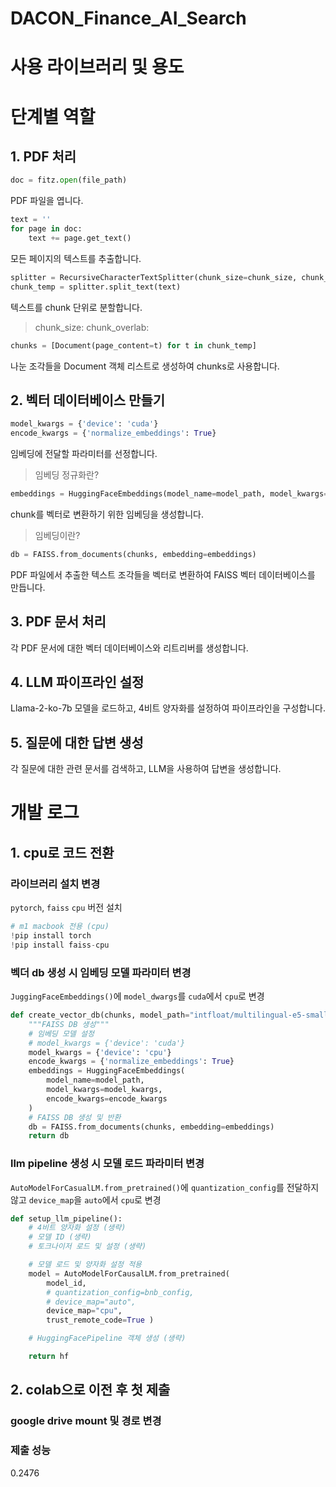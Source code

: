 # DACON_Finance_AI_Search
# 사용 라이브러리 및 용도

# 단계별 역할
## 1. PDF 처리
```python
doc = fitz.open(file_path)
```
PDF 파일을 엽니다.

```python
text = ''
for page in doc:
    text += page.get_text()
```
모든 페이지의 텍스트를 추출합니다.

```python
splitter = RecursiveCharacterTextSplitter(chunk_size=chunk_size, chunk_overlap=chunk_overlap)
chunk_temp = splitter.split_text(text)
```
텍스트를 chunk 단위로 분할합니다.
> chunk_size: 
chunk_overlab: 

```python
chunks = [Document(page_content=t) for t in chunk_temp]
```
나눈 조각들을 Document 객체 리스트로 생성하여 chunks로 사용합니다.

## 2. 벡터 데이터베이스 만들기
```python
model_kwargs = {'device': 'cuda'}
encode_kwargs = {'normalize_embeddings': True}
```
임베딩에 전달할 파라미터를 선정합니다.
> 임베딩 정규화란?

```python
embeddings = HuggingFaceEmbeddings(model_name=model_path, model_kwargs=model_kwargs, encode_kwargs=encode_kwargs)
```
chunk를 벡터로 변환하기 위한 임베딩을 생성합니다.
> 임베딩이란?

```python
db = FAISS.from_documents(chunks, embedding=embeddings)
```
PDF 파일에서 추출한 텍스트 조각들을 벡터로 변환하여 FAISS 벡터 데이터베이스를 만듭니다.

## 3. PDF 문서 처리
각 PDF 문서에 대한 벡터 데이터베이스와 리트리버를 생성합니다.
## 4. LLM 파이프라인 설정
Llama-2-ko-7b 모델을 로드하고, 4비트 양자화를 설정하여 파이프라인을 구성합니다.
## 5. 질문에 대한 답변 생성
각 질문에 대한 관련 문서를 검색하고, LLM을 사용하여 답변을 생성합니다.

# 개발 로그
## 1. cpu로 코드 전환
### 라이브러리 설치 변경
`pytorch`, `faiss` `cpu` 버전 설치
```python
# m1 macbook 전용 (cpu)
!pip install torch
!pip install faiss-cpu
```
### 벡더 db 생성 시 임베딩 모델 파라미터 변경
`JuggingFaceEmbeddings()`에 `model_dwargs`를 `cuda`에서 `cpu`로 변경
```python
def create_vector_db(chunks, model_path="intfloat/multilingual-e5-small"):
    """FAISS DB 생성"""
    # 임베딩 모델 설정
    # model_kwargs = {'device': 'cuda'}
    model_kwargs = {'device': 'cpu'}
    encode_kwargs = {'normalize_embeddings': True}
    embeddings = HuggingFaceEmbeddings(
        model_name=model_path,
        model_kwargs=model_kwargs,
        encode_kwargs=encode_kwargs
    )
    # FAISS DB 생성 및 반환
    db = FAISS.from_documents(chunks, embedding=embeddings)
    return db
```
### llm pipeline 생성 시 모델 로드 파라미터 변경
`AutoModelForCasualLM.from_pretrained()`에 `quantization_config`를 전달하지 않고 `device_map`을 `auto`에서 `cpu`로 변경
```python
def setup_llm_pipeline():
    # 4비트 양자화 설정 (생략)
    # 모델 ID (생략)
    # 토크나이저 로드 및 설정 (생략)

    # 모델 로드 및 양자화 설정 적용
    model = AutoModelForCausalLM.from_pretrained(
        model_id,
        # quantization_config=bnb_config,
        # device_map="auto",
        device_map="cpu",
        trust_remote_code=True )

    # HuggingFacePipeline 객체 생성 (생략)

    return hf
```
## 2. colab으로 이전 후 첫 제출
### google drive mount 및 경로 변경
### 제출 성능
0.2476